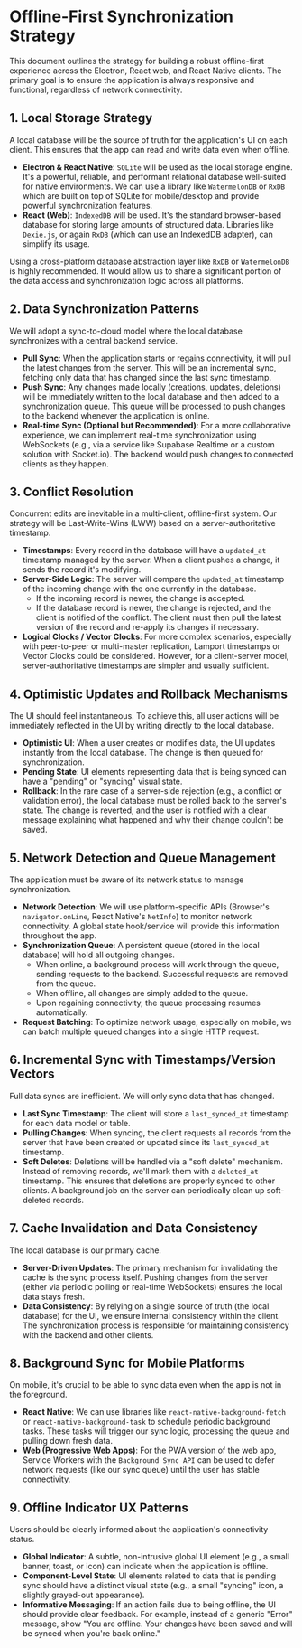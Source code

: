 # Offline-First Synchronization Strategy

This document outlines the strategy for building a robust offline-first experience across the Electron, React web, and React Native clients. The primary goal is to ensure the application is always responsive and functional, regardless of network connectivity.

## 1. Local Storage Strategy

A local database will be the source of truth for the application's UI on each client. This ensures that the app can read and write data even when offline.

-   **Electron & React Native**: `SQLite` will be used as the local storage engine. It's a powerful, reliable, and performant relational database well-suited for native environments. We can use a library like `WatermelonDB` or `RxDB` which are built on top of SQLite for mobile/desktop and provide powerful synchronization features.
-   **React (Web)**: `IndexedDB` will be used. It's the standard browser-based database for storing large amounts of structured data. Libraries like `Dexie.js`, or again `RxDB` (which can use an IndexedDB adapter), can simplify its usage.

Using a cross-platform database abstraction layer like `RxDB` or `WatermelonDB` is highly recommended. It would allow us to share a significant portion of the data access and synchronization logic across all platforms.

## 2. Data Synchronization Patterns

We will adopt a sync-to-cloud model where the local database synchronizes with a central backend service.

-   **Pull Sync**: When the application starts or regains connectivity, it will pull the latest changes from the server. This will be an incremental sync, fetching only data that has changed since the last sync timestamp.
-   **Push Sync**: Any changes made locally (creations, updates, deletions) will be immediately written to the local database and then added to a synchronization queue. This queue will be processed to push changes to the backend whenever the application is online.
-   **Real-time Sync (Optional but Recommended)**: For a more collaborative experience, we can implement real-time synchronization using WebSockets (e.g., via a service like Supabase Realtime or a custom solution with Socket.io). The backend would push changes to connected clients as they happen.

## 3. Conflict Resolution

Concurrent edits are inevitable in a multi-client, offline-first system. Our strategy will be Last-Write-Wins (LWW) based on a server-authoritative timestamp.

-   **Timestamps**: Every record in the database will have a `updated_at` timestamp managed by the server. When a client pushes a change, it sends the record it's modifying.
-   **Server-Side Logic**: The server will compare the `updated_at` timestamp of the incoming change with the one currently in the database.
    -   If the incoming record is newer, the change is accepted.
    -   If the database record is newer, the change is rejected, and the client is notified of the conflict. The client must then pull the latest version of the record and re-apply its changes if necessary.
-   **Logical Clocks / Vector Clocks**: For more complex scenarios, especially with peer-to-peer or multi-master replication, Lamport timestamps or Vector Clocks could be considered. However, for a client-server model, server-authoritative timestamps are simpler and usually sufficient.

## 4. Optimistic Updates and Rollback Mechanisms

The UI should feel instantaneous. To achieve this, all user actions will be immediately reflected in the UI by writing directly to the local database.

-   **Optimistic UI**: When a user creates or modifies data, the UI updates instantly from the local database. The change is then queued for synchronization.
-   **Pending State**: UI elements representing data that is being synced can have a "pending" or "syncing" visual state.
-   **Rollback**: In the rare case of a server-side rejection (e.g., a conflict or validation error), the local database must be rolled back to the server's state. The change is reverted, and the user is notified with a clear message explaining what happened and why their change couldn't be saved.

## 5. Network Detection and Queue Management

The application must be aware of its network status to manage synchronization.

-   **Network Detection**: We will use platform-specific APIs (Browser's `navigator.onLine`, React Native's `NetInfo`) to monitor network connectivity. A global state hook/service will provide this information throughout the app.
-   **Synchronization Queue**: A persistent queue (stored in the local database) will hold all outgoing changes.
    -   When online, a background process will work through the queue, sending requests to the backend. Successful requests are removed from the queue.
    -   When offline, all changes are simply added to the queue.
    -   Upon regaining connectivity, the queue processing resumes automatically.
-   **Request Batching**: To optimize network usage, especially on mobile, we can batch multiple queued changes into a single HTTP request.

## 6. Incremental Sync with Timestamps/Version Vectors

Full data syncs are inefficient. We will only sync data that has changed.

-   **Last Sync Timestamp**: The client will store a `last_synced_at` timestamp for each data model or table.
-   **Pulling Changes**: When syncing, the client requests all records from the server that have been created or updated since its `last_synced_at` timestamp.
-   **Soft Deletes**: Deletions will be handled via a "soft delete" mechanism. Instead of removing records, we'll mark them with a `deleted_at` timestamp. This ensures that deletions are properly synced to other clients. A background job on the server can periodically clean up soft-deleted records.

## 7. Cache Invalidation and Data Consistency

The local database is our primary cache.

-   **Server-Driven Updates**: The primary mechanism for invalidating the cache is the sync process itself. Pushing changes from the server (either via periodic polling or real-time WebSockets) ensures the local data stays fresh.
-   **Data Consistency**: By relying on a single source of truth (the local database) for the UI, we ensure internal consistency within the client. The synchronization process is responsible for maintaining consistency with the backend and other clients.

## 8. Background Sync for Mobile Platforms

On mobile, it's crucial to be able to sync data even when the app is not in the foreground.

-   **React Native**: We can use libraries like `react-native-background-fetch` or `react-native-background-task` to schedule periodic background tasks. These tasks will trigger our sync logic, processing the queue and pulling down fresh data.
-   **Web (Progressive Web Apps)**: For the PWA version of the web app, Service Workers with the `Background Sync API` can be used to defer network requests (like our sync queue) until the user has stable connectivity.

## 9. Offline Indicator UX Patterns

Users should be clearly informed about the application's connectivity status.

-   **Global Indicator**: A subtle, non-intrusive global UI element (e.g., a small banner, toast, or icon) can indicate when the application is offline.
-   **Component-Level State**: UI elements related to data that is pending sync should have a distinct visual state (e.g., a small "syncing" icon, a slightly grayed-out appearance).
-   **Informative Messaging**: If an action fails due to being offline, the UI should provide clear feedback. For example, instead of a generic "Error" message, show "You are offline. Your changes have been saved and will be synced when you're back online."